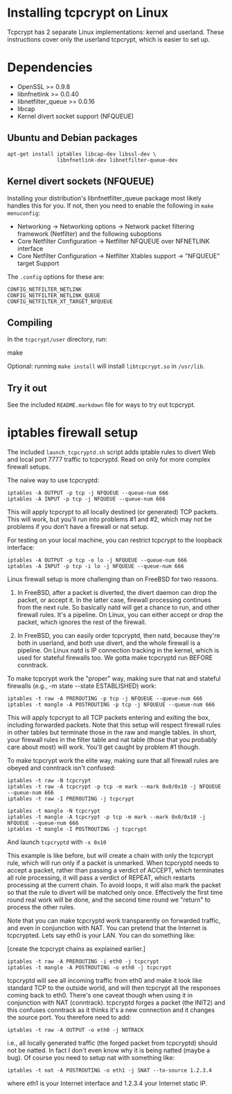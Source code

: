 Installing tcpcrypt on Linux
============================

Tcpcrypt has 2 separate Linux implementations: kernel and userland. These
instructions cover only the userland tcpcrypt, which is easier to set up.


Dependencies
============

 * OpenSSL >= 0.9.8
 * libnfnetlink >= 0.0.40
 * libnetfilter_queue >= 0.0.16
 * libcap
 * Kernel divert socket support (NFQUEUE)


Ubuntu and Debian packages
--------------------------
    apt-get install iptables libcap-dev libssl-dev \
                    libnfnetlink-dev libnetfilter-queue-dev


Kernel divert sockets (NFQUEUE)
-------------------------------

Installing your distribution's libnfnetfilter_queue package most likely handles
this for you. If not, then you need to enable the following in `make
menuconfig`:

* Networking -> Networking options -> Network packet filtering framework (Netfilter) and the following suboptions
* Core Netfilter Configuration -> Netfilter NFQUEUE over NFNETLINK interface
* Core Netfilter Configuration -> Netfilter Xtables support -> "NFQUEUE" target Support

The `.config` options for these are:

    CONFIG_NETFILTER_NETLINK
    CONFIG_NETFILTER_NETLINK_QUEUE
    CONFIG_NETFILTER_XT_TARGET_NFQUEUE


Compiling
---------

In the `tcpcrypt/user` directory, run:

   make

Optional: running `make install` will install `libtcpcrypt.so` in `/usr/lib`.


Try it out
----------

See the included `README.markdown` file for ways to try out tcpcrypt.


iptables firewall setup
=======================

The included `launch_tcpcryptd.sh` script adds iptable rules to divert Web and local port 7777 traffic to tcpcryptd. Read on only for more complex firewall setups.

The naive way to use tcpcryptd:

    iptables -A OUTPUT -p tcp -j NFQUEUE --queue-num 666
    iptables -A INPUT -p tcp -j NFQUEUE --queue-num 666

This will apply tcpcrypt to all locally destined (or generated) TCP packets.
This will work, but you'll run into problems #1 and #2, which may not be
problems if you don't have a firewall or nat setup.

For testing on your local machine, you can restrict tcpcrypt to the loopback interface:

    iptables -A OUTPUT -p tcp -o lo -j NFQUEUE --queue-num 666
    iptables -A INPUT -p tcp -i lo -j NFQUEUE --queue-num 666

Linux firewall setup is more challenging than on FreeBSD for two reasons.

   1. In FreeBSD, after a packet is diverted, the divert daemon can drop the
      packet, or accept it. In the latter case, firewall processing continues
      from the next rule. So basically natd will get a chance to run, and other
      firewall rules. It's a pipeline. On Linux, you can either accept or drop
      the packet, which ignores the rest of the firewall.

   2. In FreeBSD, you can easily order tcpcryptd, then natd, because they're
      both in userland, and both use divert, and the whole firewall is a
      pipeline. On Linux natd is IP connection tracking in the kernel, which is
      used for stateful firewalls too. We gotta make tcpcryptd run BEFORE
      conntrack.

To make tcpcrypt work the "proper" way, making sure that nat and stateful
firewalls (e.g., -m state --state ESTABLISHED) work:

    iptables -t raw -A PREROUTING -p tcp -j NFQUEUE --queue-num 666
    iptables -t mangle -A POSTROUTING -p tcp -j NFQUEUE --queue-num 666

This will apply tcpcrypt to all TCP packets entering and exiting the box,
including forwarded packets.  Note that this setup will respect firewall
rules in other tables but terminate those in the raw and mangle tables.  In
short, your firewall rules in the filter table and nat table (those that you
probably care about most) will work.  You'll get caught by problem #1 though.

To make tcpcrypt work the elite way, making sure that all firewall rules are
obeyed and conntrack isn't confused:

    iptables -t raw -N tcpcrypt
    iptables -t raw -A tcpcrypt -p tcp -m mark --mark 0x0/0x10 -j NFQUEUE --queue-num 666
    iptables -t raw -I PREROUTING -j tcpcrypt

    iptables -t mangle -N tcpcrypt
    iptables -t mangle -A tcpcrypt -p tcp -m mark --mark 0x0/0x10 -j NFQUEUE --queue-num 666
    iptables -t mangle -I POSTROUTING -j tcpcrypt
 
And launch `tcpcryptd` with `-x 0x10`

This example is like before, but will create a chain with only the tcpcrypt
rule, which will run only if a packet is unmarked.  When tcpcryptd needs to
accept a packet, rather than passing a verdict of ACCEPT, which terminates
all rule processing, it will pass a verdict of REPEAT, which restarts
processing at the current chain.  To avoid loops, it will also mark the
packet so that the rule to divert will be matched only once.  Effectively the
first time round real work will be done, and the second time round we
"return" to process the other rules.

Note that you can make tcpcryptd work transparently on forwarded traffic, and
even in conjunction with NAT.  You can pretend that the Internet is
tcpcrypted.  Lets say eth0 is your LAN.  You can do something like:

[create the tcpcrypt chains as explained earlier.]

    iptables -t raw -A PREROUTING -i eth0 -j tcpcrypt
    iptables -t mangle -A POSTROUTING -o eth0 -j tcpcrypt

tcpcryptd will see all incoming traffic from eth0 and make it look like
standard TCP to the outside world, and will then tcpcrypt all the responses
coming back to eth0.  There's one caveat though when using it in conjunction
with NAT (conntrack).  tcpcryptd forges a packet (the INIT2) and this
confuses conntrack as it thinks it's a new connection and it changes the
source port.  You therefore need to add:

    iptables -t raw -A OUTPUT -o eth0 -j NOTRACK

i.e., all locally generated traffic (the forged packet from tcpcryptd) should
not be natted.  In fact I don't even know why it is being natted (maybe a
bug).  Of course you need to setup nat with something like:

    iptables -t nat -A POSTROUTING -o eth1 -j SNAT --to-source 1.2.3.4

where eth1 is your Internet interface and 1.2.3.4 your Internet static IP.
